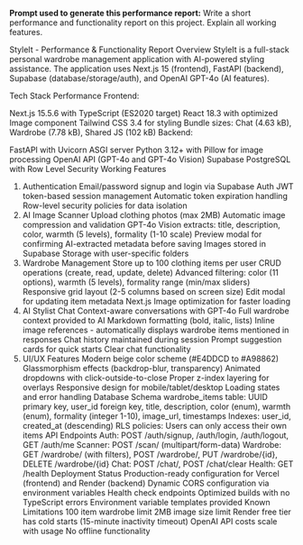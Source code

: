 **Prompt used to generate this performance report:**
Write a short performance and functionality report on this project. Explain all working features.

StyleIt - Performance & Functionality Report
Overview
StyleIt is a full-stack personal wardrobe management application with AI-powered styling assistance. The application uses Next.js 15 (frontend), FastAPI (backend), Supabase (database/storage/auth), and OpenAI GPT-4o (AI features).

Tech Stack Performance
Frontend:

Next.js 15.5.6 with TypeScript (ES2020 target)
React 18.3 with optimized Image component
Tailwind CSS 3.4 for styling
Bundle sizes: Chat (4.63 kB), Wardrobe (7.78 kB), Shared JS (102 kB)
Backend:

FastAPI with Uvicorn ASGI server
Python 3.12+ with Pillow for image processing
OpenAI API (GPT-4o and GPT-4o Vision)
Supabase PostgreSQL with Row Level Security
Working Features
1. Authentication
Email/password signup and login via Supabase Auth
JWT token-based session management
Automatic token expiration handling
Row-level security policies for data isolation
2. AI Image Scanner
Upload clothing photos (max 2MB)
Automatic image compression and validation
GPT-4o Vision extracts: title, description, color, warmth (5 levels), formality (1-10 scale)
Preview modal for confirming AI-extracted metadata before saving
Images stored in Supabase Storage with user-specific folders
3. Wardrobe Management
Store up to 100 clothing items per user
CRUD operations (create, read, update, delete)
Advanced filtering: color (11 options), warmth (5 levels), formality range (min/max sliders)
Responsive grid layout (2-5 columns based on screen size)
Edit modal for updating item metadata
Next.js Image optimization for faster loading
4. AI Stylist Chat
Context-aware conversations with GPT-4o
Full wardrobe context provided to AI
Markdown formatting (bold, italic, lists)
Inline image references - automatically displays wardrobe items mentioned in responses
Chat history maintained during session
Prompt suggestion cards for quick starts
Clear chat functionality
5. UI/UX Features
Modern beige color scheme (#E4DDCD to #A98862)
Glassmorphism effects (backdrop-blur, transparency)
Animated dropdowns with click-outside-to-close
Proper z-index layering for overlays
Responsive design for mobile/tablet/desktop
Loading states and error handling
Database Schema
wardrobe_items table: UUID primary key, user_id foreign key, title, description, color (enum), warmth (enum), formality (integer 1-10), image_url, timestamps
Indexes: user_id, created_at (descending)
RLS policies: Users can only access their own items
API Endpoints
Auth: POST /auth/signup, /auth/login, /auth/logout, GET /auth/me
Scanner: POST /scan/ (multipart/form-data)
Wardrobe: GET /wardrobe/ (with filters), POST /wardrobe/, PUT /wardrobe/{id}, DELETE /wardrobe/{id}
Chat: POST /chat/, POST /chat/clear
Health: GET /health
Deployment Status
Production-ready configuration for Vercel (frontend) and Render (backend)
Dynamic CORS configuration via environment variables
Health check endpoints
Optimized builds with no TypeScript errors
Environment variable templates provided
Known Limitations
100 item wardrobe limit
2MB image size limit
Render free tier has cold starts (15-minute inactivity timeout)
OpenAI API costs scale with usage
No offline functionality
